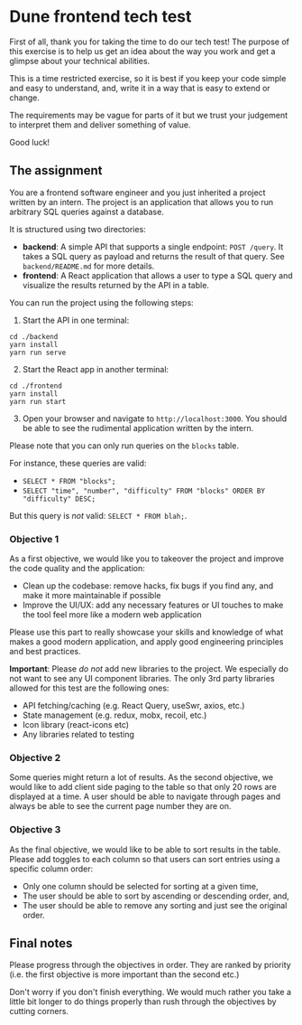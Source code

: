 # Dune frontend tech test

First of all, thank you for taking the time to do our tech test! The purpose of this exercise is to help us get an idea about the way you work and get a glimpse about your technical abilities.

This is a time restricted exercise, so it is best if you keep your code simple and easy to understand, and, write it in a way that is easy to extend or change.

The requirements may be vague for parts of it but we trust your judgement to interpret them and deliver something of value.

Good luck!

## The assignment

You are a frontend software engineer and you just inherited a project written by an intern. The project is an application that allows you to run arbitrary SQL queries against a database.

It is structured using two directories:

- **backend**: A simple API that supports a single endpoint: `POST /query`. It takes a SQL query as payload and returns the result of that query. See `backend/README.md` for more details.
- **frontend**: A React application that allows a user to type a SQL query and visualize the results returned by the API in a table.

You can run the project using the following steps:

1. Start the API in one terminal:

```shell
cd ./backend
yarn install
yarn run serve
```

2. Start the React app in another terminal:

```shell
cd ./frontend
yarn install
yarn run start
```

3. Open your browser and navigate to `http://localhost:3000`. You should be able to see the rudimental application written by the intern.

Please note that you can only run queries on the `blocks` table.

For instance, these queries are valid:

- `SELECT * FROM "blocks";`
- `SELECT "time", "number", "difficulty" FROM "blocks" ORDER BY "difficulty" DESC;`

But this query is _not_ valid: `SELECT * FROM blah;`.

### Objective 1

As a first objective, we would like you to takeover the project and improve the code quality and the application:

- Clean up the codebase: remove hacks, fix bugs if you find any, and make it more maintainable if possible
- Improve the UI/UX: add any necessary features or UI touches to make the tool feel more like a modern web application

Please use this part to really showcase your skills and knowledge of what makes a good modern application, and apply good engineering principles and best practices.

**Important**: Please _do not_ add new libraries to the project. We especially do not want to see any UI component libraries. The only 3rd party libraries allowed for this test are the following ones:

- API fetching/caching (e.g. React Query, useSwr, axios, etc.)
- State management (e.g. redux, mobx, recoil, etc.)
- Icon library (react-icons etc)
- Any libraries related to testing

### Objective 2

Some queries might return a lot of results. As the second objective, we would like to add client side paging to the table so that only 20 rows are displayed at a time.
A user should be able to navigate through pages and always be able to see the current page number they are on.

### Objective 3

As the final objective, we would like to be able to sort results in the table. Please add toggles to each column so that users can sort entries using a specific column order:

- Only one column should be selected for sorting at a given time,
- The user should be able to sort by ascending or descending order, and,
- The user should be able to remove any sorting and just see the original order.

## Final notes

Please progress through the objectives in order. They are ranked by priority (i.e. the first objective is more important than the second etc.)

Don't worry if you don't finish everything. We would much rather you take a little bit longer to do things properly than rush through the objectives by cutting corners.

